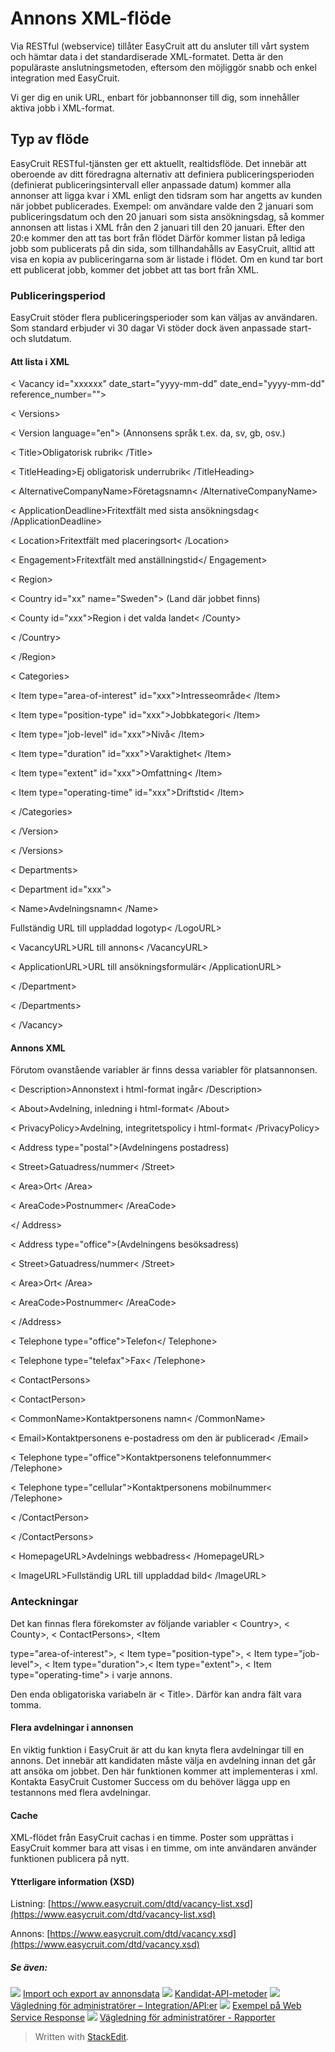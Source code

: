 # Annons XML-flöde

Via RESTful (webservice) tillåter EasyCruit att du ansluter till vårt system och hämtar data i det standardiserade XML-formatet. Detta är den populäraste anslutningsmetoden, eftersom den möjliggör snabb och enkel integration med EasyCruit.

Vi ger dig en unik URL, enbart för jobbannonser till dig, som innehåller aktiva jobb i XML-format.

## Typ av flöde

EasyCruit RESTful-tjänsten ger ett aktuellt, realtidsflöde. Det innebär att oberoende av ditt föredragna alternativ att definiera publiceringsperioden (definierat publiceringsintervall eller anpassade datum) kommer alla annonser att ligga kvar i XML enligt den tidsram som har angetts av kunden när jobbet publicerades. Exempel: om användare valde den 2 januari som publiceringsdatum och den 20 januari som sista ansökningsdag, så kommer annonsen att listas i XML från den 2 januari till den 20 januari. Efter den 20:e kommer den att tas bort från flödet Därför kommer listan på lediga jobb som publicerats på din sida, som tillhandahålls av EasyCruit, alltid att visa en kopia av publiceringarna som är listade i flödet. Om en kund tar bort ett publicerat jobb, kommer det jobbet att tas bort från XML.

### Publiceringsperiod

EasyCruit stöder flera publiceringsperioder som kan väljas av användaren. Som standard erbjuder vi 30 dagar Vi stöder dock även anpassade start- och slutdatum.

#### Att lista i XML

< Vacancy id="xxxxxx" date_start="yyyy-mm-dd" date_end="yyyy-mm-dd" reference_number="">

< Versions>

< Version language="en"> (Annonsens språk t.ex. da, sv, gb, osv.)

< Title>Obligatorisk rubrik< /Title>

< TitleHeading>Ej obligatorisk underrubrik< /TitleHeading>

< AlternativeCompanyName>Företagsnamn< /AlternativeCompanyName>

< ApplicationDeadline>Fritextfält med sista ansökningsdag< /ApplicationDeadline>

< Location>Fritextfält med placeringsort< /Location>

< Engagement>Fritextfält med anställningstid</ Engagement>

< Region>

< Country id="xx" name="Sweden"> (Land där jobbet finns)

< County id="xxx">Region i det valda landet< /County>

< /Country>

< /Region>

< Categories>

< Item type="area-of-interest" id="xxx">Intresseområde< /Item>

< Item type="position-type" id="xxx">Jobbkategori< /Item>

< Item type="job-level" id="xxx">Nivå< /Item>

< Item type="duration" id="xxx">Varaktighet< /Item>

< Item type="extent" id="xxx">Omfattning< /Item>

< Item type="operating-time" id="xxx">Driftstid< /Item>

< /Categories>

< /Version>

< /Versions>

 < Departments>

< Department id="xxx">

< Name>Avdelningsnamn< /Name>

<LogoURL>Fullständig URL till uppladdad logotyp< /LogoURL>

< VacancyURL>URL till annons< /VacancyURL>

< ApplicationURL>URL till ansökningsformulär< /ApplicationURL>

< /Department>

< /Departments>

< /Vacancy>

#### Annons XML

Förutom ovanstående variabler är finns dessa variabler för platsannonsen.

< Description>Annonstext i html-format ingår< /Description>

< About>Avdelning, inledning i html-format< /About>

< PrivacyPolicy>Avdelning, integritetspolicy i html-format< /PrivacyPolicy>

< Address type="postal">(Avdelningens postadress)

< Street>Gatuadress/nummer< /Street>

< Area>Ort< /Area>

< AreaCode>Postnummer< /AreaCode>

</ Address>

< Address type="office">(Avdelningens besöksadress)

< Street>Gatuadress/nummer< /Street>

< Area>Ort< /Area>

< AreaCode>Postnummer< /AreaCode>

< /Address>

< Telephone type="office">Telefon</ Telephone>

< Telephone type="telefax">Fax< /Telephone>

< ContactPersons>

< ContactPerson>

< CommonName>Kontaktpersonens namn< /CommonName>

< Email>Kontaktpersonens e-postadress om den är publicerad< /Email>

< Telephone type="office">Kontaktpersonens telefonnummer< /Telephone>

< Telephone type="cellular">Kontaktpersonens mobilnummer< /Telephone>

< /ContactPerson>

< /ContactPersons>

< HomepageURL>Avdelnings webbadress< /HomepageURL>

< ImageURL>Fullständig URL till uppladdad bild< /ImageURL>

### Anteckningar

Det kan finnas flera förekomster av följande variabler < Country>, < County>, < ContactPersons>, <Item

type="area-of-interest">, < Item type="position-type">, < Item type="job-level">, < Item type="duration">,< Item type="extent">, < Item type="operating-time"> i varje annons.

Den enda obligatoriska variabeln är < Title>. Därför kan andra fält vara tomma.

#### Flera avdelningar i annonsen

En viktig funktion i EasyCruit är att du kan knyta flera avdelningar till en annons. Det innebär att kandidaten måste välja en avdelning innan det går att ansöka om jobbet. Den här funktionen kommer att implementeras i xml. Kontakta EasyCruit Customer Success om du behöver lägga upp en testannons med flera avdelningar.

#### Cache

XML-flödet från EasyCruit cachas i en timme. Poster som upprättas i EasyCruit kommer bara att visas i en timme, om inte användaren använder funktionen publicera på nytt.

#### Ytterligare information (XSD)

Listning:  [https://www.easycruit.com/dtd/vacancy-list.xsd](https://www.easycruit.com/dtd/vacancy-list.xsd)

Annons:  [https://www.easycruit.com/dtd/vacancy.xsd](https://www.easycruit.com/dtd/vacancy.xsd)

##### Se även:

![](../Resources/Images/icon-document-link.png)  [Import och export av annonsdata](import_and_export_of_vacancy_data.htm)
![](../Resources/Images/icon-document-link.png)  [Kandidat-API-metoder](candidate_api_methods.htm)
![](../Resources/Images/icon-document-link.png)  [Vägledning för administratörer – Integration/API:er](guide_for_administrators_integration_apis.htm)
![](../Resources/Images/icon-document-link.png)  [Exempel på Web Service Response](example_web_service_response.htm)
![](../Resources/Images/icon-document-link.png)  [Vägledning för administratörer - Rapporter](guide_for_administrators_reports.htm)


> Written with [StackEdit](https://stackedit.io/).
<!--stackedit_data:
eyJoaXN0b3J5IjpbODIzODIzMDAxXX0=
-->